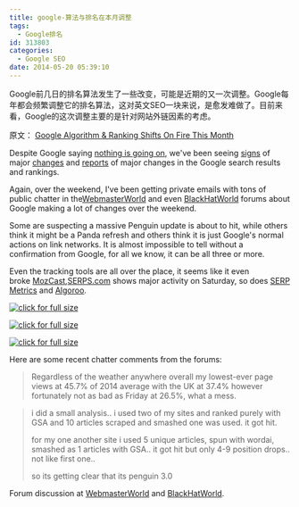 ```yaml
---
title: google-算法与排名在本月调整
tags:
  - Google排名
id: 313803
categories:
  - Google SEO
date: 2014-05-20 05:39:10
---
```


Google前几日的排名算法发生了一些改变，可能是近期的又一次调整。Google每年都会频繁调整它的排名算法，这对英文SEO一块来说，是愈发难做了。目前来看，Google的这次调整主要的是针对网站外链因素的考虑。

原文： [Google Algorithm &amp; Ranking Shifts On Fire This Month](http://www.seroundtable.com/google-update-march-18313.html)

Despite Google saying [nothing is going on](http://www.seroundtable.com/google-denies-update-18539.html), we've been seeing [signs](http://www.seroundtable.com/google-update-algorithm-18526.html) of major [changes](http://www.seroundtable.com/google-update-reversal-18536.html) and [reports](http://www.branded3.com/blogs/new-google-softer-panda-update-2-0-hits-media-sites-hard/) of major changes in the Google search results and rankings.

Again, over the weekend, I've been getting private emails with tons of public chatter in the[WebmasterWorld](http://www.webmasterworld.com/google/4667620.htm) and even [BlackHatWorld](http://www.blackhatworld.com/blackhat-seo/black-hat-seo/674254-penguin-3-0-a.html) forums about Google making a lot of changes over the weekend.

Some are suspecting a massive Penguin update is about to hit, while others think it might be a Panda refresh and others think it is just Google's normal actions on link networks. It is almost impossible to tell without a confirmation from Google, for all we know, it can be all three or more.

Even the tracking tools are all over the place, it seems like it even broke [MozCast](http://mozcast.com/),[SERPS.com](https://serps.com/tools/volatility) shows major activity on Saturday, so does [SERP Metrics](http://serpmetrics.com/flux/) and [Algoroo](http://algoroo.com/).

[![click for full size](http://images.seroundtable.com/t-serps-1400504074.png)](http://images.seroundtable.com/serps-1400504074.png)

[![click for full size](http://images.seroundtable.com/t-serpmetrics-1400504074.png)](http://images.seroundtable.com/serpmetrics-1400504074.png)

[![click for full size](http://images.seroundtable.com/t-algoroo-1400504074.png)](http://images.seroundtable.com/algoroo-1400504074.png)

Here are some recent chatter comments from the forums:

> Regardless of the weather anywhere overall my lowest-ever page views at 45.7% of 2014 average with the UK at 37.4% however fortunately not as bad as Friday at 26.5%, what a mess.

> i did a small analysis.. i used two of my sites and ranked purely with GSA and 10 articles scraped and smashed one was used. it got hit.&nbsp;> 
> 
> for my one another site i used 5 unique articles, spun with wordai, smashed as 1 articles with GSA.. it got hit but only 4-9 position drops.. not like first one..> 
> 
> so its getting clear that its penguin 3.0

Forum discussion at [WebmasterWorld](http://www.webmasterworld.com/google/4667620.htm) and [BlackHatWorld](http://www.blackhatworld.com/blackhat-seo/black-hat-seo/674254-penguin-3-0-a.html).